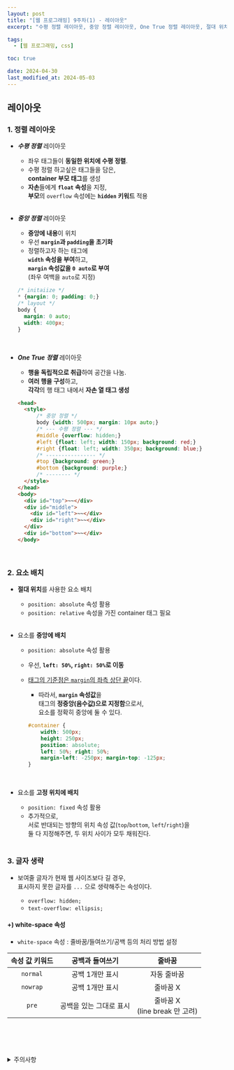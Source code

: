 ```yaml
---
layout: post
title: "[웹 프로그래밍] 9주차(1) - 레이아웃"
excerpt: "수평 정렬 레이아웃, 중앙 정렬 레이아웃, One True 정렬 레이아웃, 절대 위치 요소 배치, 중앙 요소 배치"

tags:
  - [웹 프로그래밍, css]

toc: true

date: 2024-04-30
last_modified_at: 2024-05-03
---
```

## 레이아웃
### 1. 정렬 레이아웃
- ***수평 정렬*** 레이아웃
  - 좌우 태그들이 **동일한 위치에 수평 정렬**.
  - 수평 정렬 하고싶은 태그들을 담은,  
  **container 부모 태그**를 생성
  - **자손**들에게 **`float` 속성**을 지정,  
  **부모**의 `overflow` 속성에는 **`hidden` 키워드** 적용  
  <br>

- ***중앙 정렬*** 레이아웃
  - **중앙에 내용**이 위치
  - 우선 **`margin`과 `padding`을 초기화**  
  - 정렬하고자 하는 태그에  
  **`width` 속성을 부여**하고,  
  **`margin` 속성값을 `0 auto`로 부여**  
  (좌우 여백을 `auto`로 지정)  

  ```css
  /* initaiize */
  * {margin: 0; padding: 0;}
  /* layout */
  body {
    margin: 0 auto;
    width: 400px;
  }
  ```

  <br>

- ***One True 정렬*** 레이아웃
  - **행을 독립적으로 취급**하여 공간을 나눔.  
  - **여러 행을 구성**하고,  
  **각각**의 행 태그 내에서 **자손 열 태그 생성**  
  
  ```html
  <head>
    <style>
        /* 중앙 정렬 */
        body {width: 500px; margin: 10px auto;}
        /* --- 수평 정렬 --- */
        #middle {overflow: hidden;}
        #left {float: left; width: 150px; background: red;}
        #right {float: left; width: 350px; background: blue;}
        /* ---------------- */
        #top {background: green;}
        #bottom {background: purple;}
        /* -------- */
    </style>
  </head>
  <body>
    <div id="top">~~</div>
    <div id="middle">
      <div id="left">~~</div>
      <div id="right">~~</div>
    </div>
    <div id="bottom">~~</div>
  </body>
  ```  

  <br>

### 2. 요소 배치
- **절대 위치**를 사용한 요소 배치
  - `position: absolute` 속성 활용
  - `position: relative` 속성을 가진 container 태그 필요  
  <br>

- 요소를 **중앙에 배치**
  - `position: absolute` 속성 활용
  - 우선, **`left: 50%`, `right: 50%`로 이동**
  - <u>태그의 기준점은 `margin`의 좌측 상단 끝</u>이다.  
    - 따라서, **`margin` 속성값**을  
    태그의 **정중앙(음수값)으로 지정함**으로서,  
    요소를 정확히 중앙에 둘 수 있다.  

    ```css
    #container {
        width: 500px;
        height: 250px;
        position: absolute;
        left: 50%; right: 50%;
        margin-left: -250px; margin-top: -125px;
    }
    ```

    <br>

- 요소를 **고정 위치에 배치**
  - `position: fixed` 속성 활용  
  -  추가적으로,  
  서로 반대되는 방향의 위치 속성 값(`top`/`bottom`, `left`/`right`)을  
  둘 다 지정해주면, 두 위치 사이가 모두 채워진다.  

  <br>

### 3. 글자 생략
- 보여줄 글자가 현재 웹 사이즈보다 길 경우,  
표시하지 못한 글자를 `...` 으로 생략해주는 속성이다.  

  - `overflow: hidden;`
  - `text-overflow: ellipsis;`

#### +) white-space 속성
- `white-space` 속성 : 줄바꿈/들여쓰기/공백 등의 처리 방법 설정

|속성 값 키워드|공백과 들여쓰기|줄바꿈|
|:---:|:---:|:---:|
|`normal`|공백 1개만 표시|자동 줄바꿈|
|`nowrap`|공백 1개만 표시|줄바꿈 X|
|`pre`|공백을 있는 그대로 표시|줄바꿈 X<br>(line break 만 고려)|

<br>
<br>
<br>
<br>
<details>
<summary>주의사항</summary>
<div markdown="1">

이 포스팅은 강원대학교 김아욱 교수님의 웹 프로그래밍 수업을 들으며 내용을 정리 한 것입니다.  
수업 내용에 대한 저작권은 교수님께 있으니,  
다른 곳으로의 무분별한 내용 복사를 자제해 주세요.

</div>
</details> 
